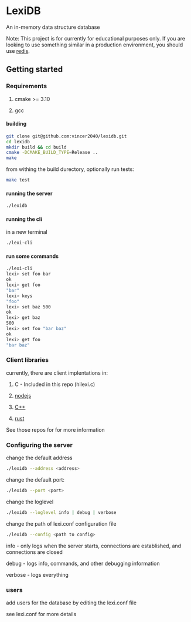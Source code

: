 # LexiDB

An in-memory data structure database

Note: This project is for currently for educational purposes only. If you are looking
to use something similar in a production environment, you should use [redis](https://github.com/redis/redis).

## Getting started

### Requirements

1. cmake >= 3.10

2. gcc

#### building

```bash
git clone git@github.com:vincer2040/lexidb.git
cd lexidb
mkdir build && cd build
cmake -DCMAKE_BUILD_TYPE=Release ..
make
```

from withing the build durectory, optionally run tests:

```bash
make test
```

#### running the server

```bash
./lexidb
```

#### running the cli

in a new terminal

```bash
./lexi-cli
```

#### run some commands

```bash
./lexi-cli
lexi> set foo bar
ok
lexi> get foo
"bar"
lexi> keys
"foo"
lexi> set baz 500
ok
lexi> get baz
500
lexi> set foo "bar baz"
ok
lexi> get foo
"bar baz"
```

### Client libraries

currently, there are client implentations in:

1. C - Included in this repo (hilexi.c)

2. [nodejs](https://github.com/vincer2040/lexi-ts)

3. [C++](https://github.com/vincer2040/lexi-cpp)

4. [rust](https://github.com/vincer2040/lexi-rs)

See those repos for for more information

### Configuring the server

change the default address

```bash
./lexidb --address <address>
```

change the default port:

```bash
./lexidb --port <port>
```

change the loglevel

```bash
./lexidb --loglevel info | debug | verbose
```

change the path of lexi.conf configuration file

```bash
./lexidb --config <path to config>
```

info - only logs when the server starts, connections are established, and connections are closed

debug - logs info, commands, and other debugging information

verbose - logs everything

### users

add users for the database by editing the lexi.conf file

see lexi.conf for more details

